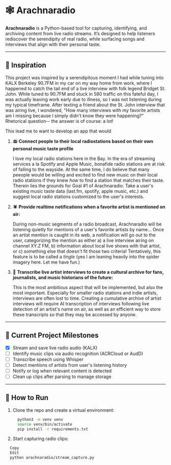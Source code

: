 # 🕸️ Arachnaradio

**Arachnaradio** is a Python-based tool for capturing, identifying, and archiving content from live radio streams. It’s designed to help listeners rediscover the serendipity of real radio, while surfacing songs and interviews that align with their personal taste.

---

## 🧠 Inspiration

This project was inspired by a serendipitous moment I had while tuning into KALX Berkeley 90.7FM in my car on my way home from work, where I happened to catch the tail end of a live interview with folk legend Bridget St. John. While tuned to 90.7FM and stuck in 580 traffic on this fateful day, I was actually leaving work early due to illness, so I was not listening during my typical timeframe. After texting a friend about the St. John interview that was airing live, I wondered, "How many interviews with my favorite artists am I missing because I simply didn't know they were happening?" Rhetorical question-- the answer is of course: a lot!

This lead me to want to develop an app that would 
1. :radio:  **Connect people to their local radiostations based on their own personal music taste profile**

    I love my local radio stations here in the Bay. In the era of streaming services a la Spotify and Apple Music, bonafide radio stations are at risk of falling to the wayside. At the same time, I do believe that many peeople would be willing and excited to find new music on their local radio stations if they knew *how* to find a station that matches their taste. Therein lies the grounds for Goal #1 of Arachnaradio: Take a user's existing music taste data (last.fm, spotify, apple music, etc.) and suggest local radio stations customized to the user's interests.

2. 🕷️ **Provide realtime notifications when a favorite artist is mentioned on air:**

   During non-music segments of a radio broadcast, Arachnaradio will be listening quietly for mentions of a user's favorite artists by name... Once an artist mention is caught in its web, a notification will go out to the user, categorizing the mention as either a) a live interview airing on channel XY.Z FM, b) information about local live shows with that artist, or c) something else that doesn't fit those two criteria! Tentatively, this feature is to be called a *tingle* (yes I am leaning heavily into the spider imagery here. Let me have fun.)

3. 🧵 **Transcribe live artist interviews to create a cultural archive for fans, journalists, and music historians of the future:**

   This is the most ambitious aspect that will be implemented, but also the most important. Especially for smaller radio stations and indie artists, interviews are often lost to time. Creating a cumulative archive of artist interviews will require AI transcription of interviews following live detection of an artist's name on air, as well as an efficient way to store these transcripts so that they may be accessed by anyone. 

--- 

## 🎯 Current Project Milestones

- [x] Stream and save live radio audio (KALX)
- [ ] Identify music clips via audio recognition (ACRCloud or AudD)
- [ ] Transcribe speech using Whisper
- [ ] Detect mentions of artists from user's listening history
- [ ] Notify or log when relevant content is detected
- [ ] Clean up clips after parsing to manage storage

---

## 🚀 How to Run

1. Clone the repo and create a virtual environment:
   ```bash
     python3 -m venv venv
     source venv/bin/activate
     pip install -r requirements.txt
   ```

2. Start capturing radio clips:
  ```bash
    Copy
    Edit
    python arachnaradio/stream_capture.py
  ```




